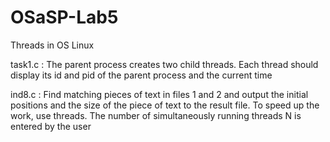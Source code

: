# OSaSP-Lab5
Threads in OS Linux

task1.c :
The parent process creates two child threads. Each thread should display its id and pid of the parent process and the current time

ind8.c :
Find matching pieces of text in files 1 and 2 and output the initial positions and the size of the piece of text to the result file. To speed up the work, use threads. The number of simultaneously running threads N is entered by the user

